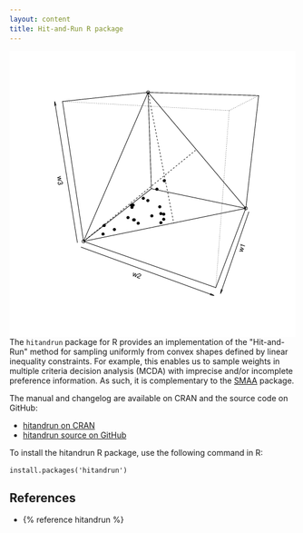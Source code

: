```yaml
---
layout: content
title: Hit-and-Run R package
---
```


<img src="/images/r-packages/hitandrun.png" style="float:right">

The `hitandrun` package for R provides an implementation of the "Hit-and-Run" method for sampling uniformly from convex shapes defined by linear inequality constraints.
For example, this enables us to sample weights in multiple criteria decision analysis (MCDA) with imprecise and/or incomplete preference information.
As such, it is complementary to the [SMAA](/software/r-packages/smaa) package.

The manual and changelog are available on CRAN and the source code on GitHub:

 - [hitandrun on CRAN](http://cran.r-project.org/web/packages/hitandrun/)
 - [hitandrun source on GitHub](https://github.com/gertvv/hitandrun/)

To install the hitandrun R package, use the following command in R:

```
install.packages('hitandrun')
```

References
----------

 - {% reference hitandrun %}
